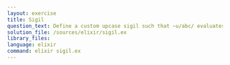 ```yaml
---
layout: exercise
title: Sigil
question_text: Define a custom upcase sigil such that ~u/abc/ evaluates to "ABC"
solution_file: /sources/elixir/sigil.ex
library_files:
language: elixir
command: elixir sigil.ex
---
```

